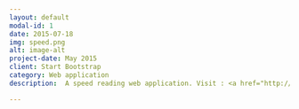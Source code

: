 ```yaml
---
layout: default
modal-id: 1
date: 2015-07-18
img: speed.png
alt: image-alt
project-date: May 2015
client: Start Bootstrap
category: Web application
description:  A speed reading web application. Visit : <a href="http://cevherkarakoc.me/Speed-Reading/">APP</a>

---
```

